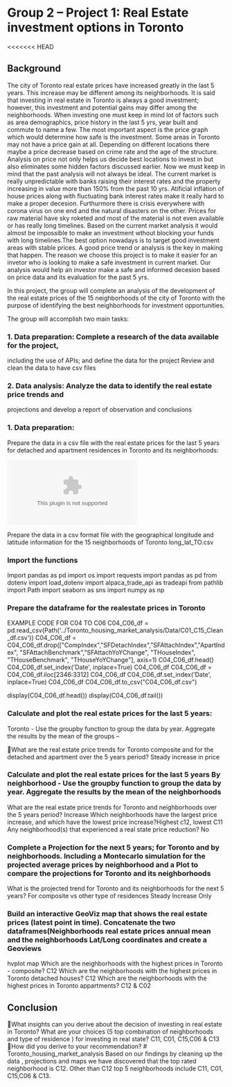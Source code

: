 # Group 2 – Project 1: Real Estate investment options in Toronto

<<<<<<< HEAD
## Background

The city of Toronto real estate prices have increased greatly in the last 5 years. This increase may be different among its neighborhoods.
 It is said that investing in real  estate in Toronto is always a good investment; however, this investment and potential 
gains may differ among the neighborhoods. When investing one must keep in mind lot of factors such as area demographics, price history in the last 5 yrs, year built and commute to name a few. The most important aspect is the price graph which would determine how safe is the investment. Some areas in Toronto may not have a price gain at all. Depending on different locations there maybe a price decrease based on crime rate and the age of the structure. Analysis on price not only helps us decide best locations to invest in but also eliminates some hidden factors discussed earlier. Now we must keep in mind that the past analysis will not always be ideal. The current market is really unpredictable with banks raising their interest rates and the property increasing in value more than 150% from the past 10 yrs. Atificial inflation of house prices along with fluctuating bank interest rates make it really hard to make a proper decesion. Furthurmore there is crisis everywhere with corona virus on one end and the natural disasters on the other. Prices for raw material have sky roketed and most of the material is not even available or has really long timelines. Based on the current market analysis it would almost be impossible to make an investment wthout blocking your funds with long timelines.The best option nowadays is to target good investment areas with stable prices. A good price trend or analysis is the key in making that happen. The reason we choose this project is to make it easier for an invetor who is looking to make a safe investment in current market. Our analysis would help an investor make a safe and informed decesion based on price data and its evaluation for the past 5 yrs. 

In this project, the group will complete an analysis of the development of the real estate 
prices of the 15 neighborhoods of the city of Toronto with the purpose of identifying the 
best neighborhoods for investment opportunities.

The group will accomplish two main tasks:

### 1. Data preparation: Complete a research of the data available for the project, 
including the use of APIs; and define the data for the project Review and clean 
the data to have csv files
### 2. Data analysis: Analyze the data to identify the real estate price trends and 
projections and develop a report of observation and conclusions

### 1. Data preparation:

Prepare the data in a csv file with the real estate prices for the last 5 years for detached  and apartment residences in Toronto and its neighborhoods:

![ Real Estate Prices TO](C01_C15_Clean_df.csv)

Prepare the data in a csv format file with the geographical longitude and latitude 
information for the 15 neighborhoods of Toronto
long_lat_TO.csv

### Import the functions

Import pandas as pd
import os
import requests
import pandas as pd
from dotenv import load_dotenv
import alpaca_trade_api as tradeapi
from pathlib import Path
import seaborn as sns
import numpy as np 
### Prepare the dataframe for the realestate prices in Toronto
EXAMPLE CODE FOR C04 TO C06
C04_C06_df = pd.read_csv(Path('../Toronto_housing_market_analysis/Data/C01_C15_Clean_df.csv'))
C04_C06_df = C04_C06_df.drop(["CompIndex","SFDetachIndex","SFAttachIndex","ApartIndex", "SFAttachBenchmark","SFAttachYoYChange", "THouseIndex", "THouseBenchmark", "THouseYoYChange"], axis=1)
C04_C06_df.head()
C04_C06_df.set_index('Date', inplace=True)
C04_C06_df
C04_C06_df = C04_C06_df.iloc[2346:3312]
C04_C06_df
C04_C06_df.set_index('Date', inplace=True)
C04_C06_df
C04_C06_df.to_csv("C04_C06_df.csv")

display(C04_C06_df.head())
display(C04_C06_df.tail())
### Calculate and plot the real estate prices for the last 5 years: 

Toronto - Use the groupby function to group the data by year. 
Aggregate the results by the mean of the groups – 

What are the real estate price trends for Toronto composite 
and for the detached and apartment over the 5 years 
period?
Steady increase in price 

### Calculate and plot the real estate prices for the last 5 years By  neighborhood - Use the groupby function to group the data by year. Aggregate the results by the mean of the neighborhoods
What are the real estate price trends for Toronto and neighborhoods over the 5 years period? Increase 
Which neighborhoods have the largest price increase, and which have the lowest price increase?Highest c12, lowest C11
Any neighborhood(s) that experienced a real state price reduction? No

### Complete a Projection for the next 5 years; for Toronto and by neighborhoods. Including a  Montecarlo simulation for the projected average prices by neighborhood and a Plot to compare the projections for Toronto and its neighborhoods
What is the projected trend for Toronto and its 
neighborhoods for the next 5 years? 
For composite vs other type of residences Steady Increase Only 

### Build an interactive GeoViz map that shows the real estate prices (latest point in time).  Concatenate the two dataframes(Neighborhoods real estate prices annual mean and  the neighborhoods Lat/Long coordinates and create a Geoviews 
hvplot map
Which are the neighborhoods with the highest prices in 
Toronto - composite? C12
Which are the neighborhoods with the highest prices in 
Toronto  detached houses? C12
Which are the neighborhoods with the highest prices in 
Toronto  appartments? C12 & C02 

## Conclusion
What insights can you derive about the decision of investing 
in real estate in Toronto? What are your choices (5 top 
combination of neighborhoods and type of residence ) for 
investing in real state? C11, C01, C15,C06 & C13
How did you derive to your recommendation? # Toronto_housing_market_analysis
Based on our findings by cleaning up the data , projections and maps we have discovered that the top rated neighborhood is C12. Other than C12 top 5 neighborhoods include C11, C01, C15,C06 & C13. 
